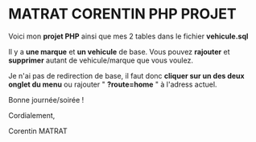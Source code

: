 # MATRAT CORENTIN PHP PROJET
 
Voici mon **projet PHP** ainsi que mes 2 tables dans le fichier **vehicule.sql**

Il y a **une marque** et **un vehicule** de base. Vous pouvez **rajouter** et **supprimer** autant de vehicule/marque que vous voulez.

Je n'ai pas de redirection de base, il faut donc **cliquer sur un des deux onglet du menu** ou rajouter " **?route=home** " à l'adress actuel.


Bonne journée/soirée !

Cordialement, 

Corentin MATRAT
